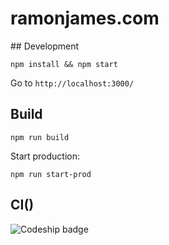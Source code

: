 # ramonjames.com

## Development

```
npm install && npm start
```

Go to `http://localhost:3000/`

## Build

```
npm run build
```

Start production:

```
npm run start-prod
```

## CI()
![Codeship badge](https://codeship.com/projects/9b439960-4b47-0134-28ab-3eedfb4d574d/status?branch=master)
